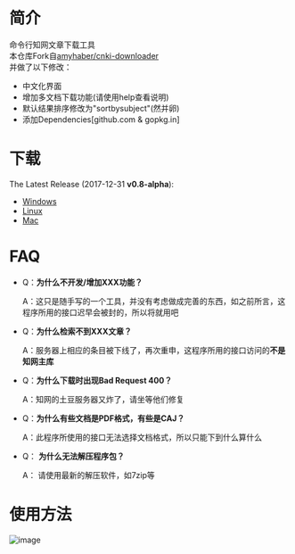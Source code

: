 # 简介
命令行知网文章下载工具  
本仓库Fork自[amyhaber/cnki-downloader](https://github.com/amyhaber/cnki-downloader "amyhaber/cnki-downloader")	 
并做了以下修改：  
- 中文化界面
- 增加多文档下载功能(请使用help查看说明)
- 默认结果排序修改为"sortbysubject"(然并卵)
- 添加Dependencies[github.com & gopkg.in]

# 下载
The Latest Release (2017-12-31 **v0.8-alpha**):
+ [Windows](https://github.com/hyh19962008/cnki-downloader/files/1594985/cnki-downloader-win.zip)
+ [Linux](https://github.com/hyh19962008/cnki-downloader/files/1594984/cnki-downloader-linux.zip)
+ [Mac](https://github.com/amyhaber/cnki-downloader/releases/download/v0.8-alpha/cnki-downloader-darwin.zip)

# FAQ
- Q：**为什么不开发/增加XXX功能？**

  A：这只是随手写的一个工具，并没有考虑做成完善的东西，如之前所言，这程序所用的接口迟早会被封的，所以将就用吧

- Q：**为什么检索不到XXX文章？**

  A：服务器上相应的条目被下线了，再次重申，这程序所用的接口访问的**不是知网主库**
  
- Q：**为什么下载时出现Bad Request 400？**

  A：知网的土豆服务器又炸了，请坐等他们修复

- Q：**为什么有些文档是PDF格式，有些是CAJ？**

  A：此程序所使用的接口无法选择文档格式，所以只能下到什么算什么

- Q： **为什么无法解压程序包？**

  A： 请使用最新的解压软件，如7zip等

# 使用方法


![image](https://github.com/amyhaber/cnki-downloader/blob/master/screenshots/showcase2.gif)


